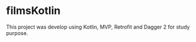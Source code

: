 # filmsKotlin

This project was develop using Kotlin, MVP, Retrofit and Dagger 2 for study purpose.
